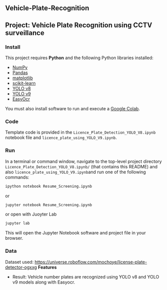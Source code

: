 ## Vehicle-Plate-Recognition

## Project: Vehicle Plate Recognition using CCTV surveillance

### Install

This project requires **Python** and the following Python libraries installed:

- [NumPy](http://www.numpy.org/)
- [Pandas](http://pandas.pydata.org/)
- [matplotlib](http://matplotlib.org/)
- [scikit-learn](http://scikit-learn.org/stable/)
- [YOLO v8](https://yolov8.com/)
- [YOLO v9]([https://yolov8.com/](https://docs.ultralytics.com/models/yolov9/))
- [EasyOcr](https://pypi.org/project/easyocr/)

You must also install software to run and execute a [Google Colab](https://colab.research.google.com/).

### Code

Template code is provided in the `Licence_Plate_Detection_YOLO_V8.ipynb` notebook file and `licence_plate_using_YOLO_V9.ipynb`.

### Run

In a terminal or command window, navigate to the top-level project directory `Licence_Plate_Detection_YOLO_V8.ipynb/` (that contains this README) and also `licence_plate_using_YOLO_V9.ipynb`and run one of the following commands:

```bash
ipython notebook Resume_Screening.ipynb
```
or
```bash
jupyter notebook Resume_Screening.ipynb
```
or open with Juoyter Lab
```bash
jupyter lab
```

This will open the Jupyter Notebook software and project file in your browser.

### Data

Dataset used: https://universe.roboflow.com/mochoye/license-plate-detector-ogxxg
**Features**
* Result: Vehicle number plates are recognized using YOLO v8 and YOLO v9 models along with Easyocr.
